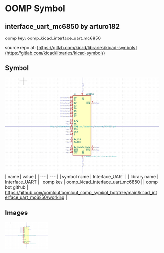 # OOMP Symbol  
## interface_uart_mc6850  by arturo182  
  
oomp key: oomp_kicad_interface_uart_mc6850  
  
source repo at: [https://gitlab.com/kicad/libraries/kicad-symbols](https://gitlab.com/kicad/libraries/kicad-symbols)  
## Symbol  
  
[![working.png](working_600.png)](working.png)  
| name | value | 
| --- | --- | 
| symbol name | Interface_UART | 
| library name | Interface_UART | 
| oomp key | oomp_kicad_interface_uart_mc6850 | 
| oomp bot github | https://github.com/oomlout/oomlout_oomp_symbol_bot/tree/main/kicad_interface_uart_mc6850/working | 
## Images  
  
[![working.png](working_140.png)](working.png)  
